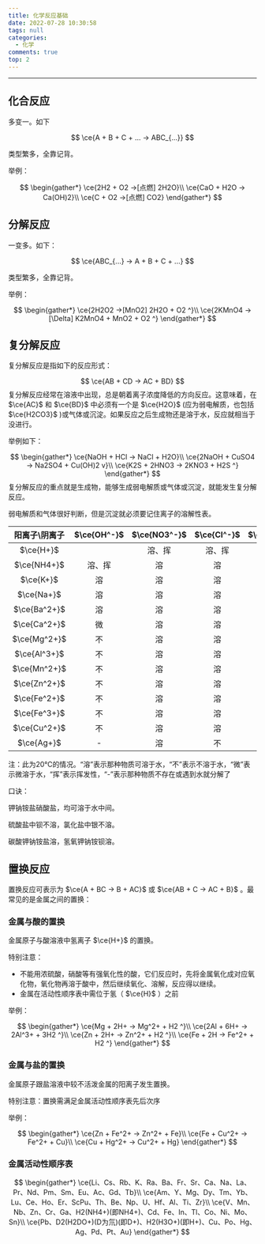 ```yaml
---
title: 化学反应基础
date: 2022-07-28 10:30:58
tags: null
categories:
  - 化学
comments: true
top: 2
---
```


---

<!--more-->

## 化合反应

多变一。如下

$$
\ce{A + B + C + ... -> ABC_{...}}
$$

类型繁多，全靠记背。

举例：

$$
\begin{gather*}
\ce{2H2 + O2 ->[点燃] 2H2O}\\
\ce{CaO + H2O -> Ca(OH)2}\\
\ce{C + O2 ->[点燃] CO2}
\end{gather*}
$$

## 分解反应

一变多。如下：

$$
\ce{ABC_{...} -> A + B + C + ...}
$$

类型繁多，全靠记背。

举例：

$$
\begin{gather*}
\ce{2H2O2 ->[MnO2] 2H2O + O2 ^}\\
\ce{2KMnO4 ->[\Delta] K2MnO4 + MnO2 + O2 ^}
\end{gather*}
$$

## 复分解反应

复分解反应是指如下的反应形式：

$$
\ce{AB + CD -> AC + BD}
$$
复分解反应经常在溶液中出现，总是朝着离子浓度降低的方向反应。这意味着，在 $\ce{AC}$ 和 $\ce{BD}$ 中必须有一个是 $\ce{H2O}$ (应为弱电解质，也包括 $\ce{H2CO3}$ )或气体或沉淀。如果反应之后生成物还是溶于水，反应就相当于没进行。

举例如下：

$$
\begin{gather*}
\ce{NaOH + HCl -> NaCl + H2O}\\
\ce{2NaOH + CuSO4 -> Na2SO4 + Cu(OH)2 v}\\
\ce{K2S + 2HNO3 -> 2KNO3 + H2S ^}
\end{gather*}
$$
复分解反应的重点就是生成物，能够生成弱电解质或气体或沉淀，就能发生复分解反应。

弱电解质和气体很好判断，但是沉淀就必须要记住离子的溶解性表。

| 阳离子\\阴离子 | $\ce{OH^-}$ | $\ce{NO3^-}$ | $\ce{Cl^-}$ | $\ce{SO4^2-}$ | $\ce{CO3^2-}$ |
| :----: | :----: | :----: | :----: | :----: | :----: | 
| $\ce{H+}$ |  | 溶、挥 | 溶、挥 | 溶 | 溶、挥 |
| $\ce{NH4+}$ | 溶、挥 | 溶 | 溶 | 溶 | 溶 |
| $\ce{K+}$ | 溶 | 溶 | 溶 | 溶 | 溶 | 
| $\ce{Na+}$ | 溶 | 溶 | 溶 | 溶 | 溶 |
| $\ce{Ba^2+}$ | 溶 | 溶 | 溶 | 不 | 不 |
| $\ce{Ca^2+}$ | 微 | 溶 | 溶 | 微 | 不 |
| $\ce{Mg^2+}$ | 不 | 溶 | 溶 | 溶 | 微 |
| $\ce{Al^3+}$ | 不 | 溶 | 溶 | 溶 | - |
| $\ce{Mn^2+}$ | 不 | 溶 | 溶 | 溶 | 不 |
| $\ce{Zn^2+}$ | 不 | 溶 | 溶 | 溶 | 不 |
| $\ce{Fe^2+}$ | 不 | 溶 | 溶 | 溶 | 不 |
| $\ce{Fe^3+}$ | 不 | 溶 | 溶 | 溶 | - |
| $\ce{Cu^2+}$ | 不 | 溶 | 溶 | 溶 | - |
| $\ce{Ag+}$ | - | 溶 | 不 | 微 | 不 |

注：此为20℃的情况。“溶”表示那种物质可溶于水，“不”表示不溶于水，“微”表示微溶于水，“挥”表示挥发性，“-”表示那种物质不存在或遇到水就分解了

口诀：

钾钠铵盐硝酸盐，均可溶于水中间。

硫酸盐中钡不溶，氯化盐中银不溶。  

碳酸钾钠铵盐溶，氢氧钾钠铵钡溶。 

## 置换反应

置换反应可表示为 $\ce{A + BC -> B + AC}$ 或 $\ce{AB + C -> AC + B}$ 。最常见的是金属之间的置换：

### 金属与酸的置换

金属原子与酸溶液中氢离子 $\ce{H+}$ 的置换。

特别注意：

- 不能用浓硫酸，硝酸等有强氧化性的酸，它们反应时，先将金属氧化成对应氧化物，氧化物再溶于酸中，然后继续氧化、溶解，反应得以继续。
- 金属在活动性顺序表中需位于氢（ $\ce{H}$ ）之前

举例：

$$
\begin{gather*}
\ce{Mg + 2H+ -> Mg^2+ + H2 ^}\\
\ce{2Al + 6H+ -> 2Al^3+ + 3H2 ^}\\
\ce{Zn + 2H+ -> Zn^2+ + H2 ^}\\
\ce{Fe + 2H -> Fe^2+ + H2 ^}
\end{gather*}
$$

### 金属与盐的置换

金属原子跟盐溶液中较不活泼金属的阳离子发生置换。

特别注意：置换需满足金属活动性顺序表先后次序

举例：

$$
\begin{gather*}
\ce{Zn + Fe^2+ -> Zn^2+ + Fe}\\
\ce{Fe + Cu^2+ -> Fe^2+ + Cu}\\
\ce{Cu + Hg^2+ -> Cu^2+ + Hg}
\end{gather*}
$$


### 金属活动性顺序表

$$
\begin{gather*}
\ce{Li、Cs、Rb、K、Ra、Ba、Fr、Sr、Ca、Na、La、Pr、Nd、Pm、Sm、Eu、Ac、Gd、Tb}\\
\ce{Am、Y、Mg、Dy、Tm、Yb、Lu、Ce、Ho、Er、ScPu、Th、Be、Np、U、Hf、Al、Ti、Zr}\\
\ce{V、Mn、Nb、Zn、Cr、Ga、H2(NH4+)(即NH4+)、Cd、Fe、In、Tl、Co、Ni、Mo、Sn}\\
\ce{Pb、D2(H2DO+)(D为氘)(即D+)、H2(H3O+)(即H+)、Cu、Po、Hg、Ag、Pd、Pt、Au}
\end{gather*}
$$
